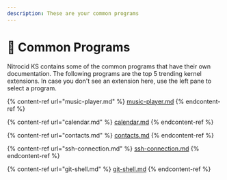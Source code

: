 ```yaml
---
description: These are your common programs
---
```


# 🧰 Common Programs

Nitrocid KS contains some of the common programs that have their own documentation. The following programs are the top 5 trending kernel extensions. In case you don't see an extension here, use the left pane to select a program.

{% content-ref url="music-player.md" %}
[music-player.md](music-player.md)
{% endcontent-ref %}

{% content-ref url="calendar.md" %}
[calendar.md](calendar.md)
{% endcontent-ref %}

{% content-ref url="contacts.md" %}
[contacts.md](contacts.md)
{% endcontent-ref %}

{% content-ref url="ssh-connection.md" %}
[ssh-connection.md](ssh-connection.md)
{% endcontent-ref %}

{% content-ref url="git-shell.md" %}
[git-shell.md](git-shell.md)
{% endcontent-ref %}
